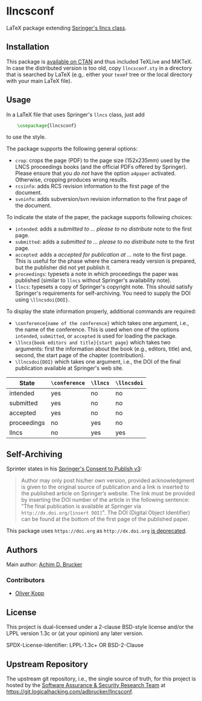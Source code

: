 # llncsconf

LaTeX package extending [Springer's llncs class](https://ctan.org/pkg/llncs).

## Installation

This package is [available on CTAN](https://www.ctan.org/pkg/llncsconf)
and thus included TeXLive and MiKTeX. In case the distributed version
is too old, copy `llncsconf.sty` in a directory that is searched by LaTeX
(e.g,. either your `texmf` tree or the local directory with your main
LaTeX file).

## Usage

In a LaTeX file that uses Springer's `llncs` class, just add

```tex
    \usepackage{llncsconf}
```

to use the style.

The package supports the following general options:

* `crop`: crops the page (PDF) to the page size (152x235mm) used by
  the LNCS proceedings books (and the official PDFs offered by
  Springer). Please ensure that you *do not* have the option
  `a4paper` activated. Otherwise, cropping produces wrong results.
* `rcsinfo`: adds RCS revision information to the first page of
  the document.
* `svninfo`: adds subversion/svn revision information to the
  first page of the document.

To indicate the state of the paper, the package supports following choices:

* `intended`: adds a *submitted to ... please to no distribute* note
  to the first page.
* `submitted`: adds a *submitted to ... please to no distribute* note
  to the first page.
* `accepted`: adds a *accepted for publication at ...* note
  to the first page. This is useful for the phase where the camera
  ready version is prepared, but the publisher did not yet publish it.
* `proceedings`: typesets a note in which proceedings the paper was
  published (similar to `llncs` without Springer's availability note).
* `llncs`: typesets a copy of Springer's copyright note. This should
  satisfy Springer's requirements for self-archiving.
  You need to supply the DOI using `\llncsdoi{DOI}`.

To display the state information properly, additional commands are required:

* `\conference{name of the conference}` which takes one argument,
  i.e., the name of the conference. This is used when one of the
  options `intended`, `submitted`, or `accepted` is used for loading
  the package.
* `\llncs{book editors and title}{start page}` which takes two
  arguments: first the information about the book (e.g., editors,
  title) and, second, the start page of the chapter (contribution).
* `\llncsdoi{DOI}` which takes one argument,
  i.e., the DOI of the final publication available at Springer's web site.

| State | `\conference` | `\llncs` | `\llncsdoi` |
| -- | -- | -- | -- |
| intended | yes | no | no |
| submitted | yes | no | no |
| accepted | yes | no | no |
| proceedings | no | yes | no |
| llncs | no | yes | yes |

## Self-Archiving

Sprinter states in his [Springer's Consent to Publish v3](https://resource-cms.springernature.com/springer-cms/rest/v1/content/15433008/data/Contract_Book_Contributor_Consent_to_Publish_LNCS_SIPAut):

> Author may only post his/her own version, provided acknowledgment is given 
> to the original source of publication and a link is inserted to the published
> article on Springer’s website. The link must be provided by inserting the DOI
> number of the article in the following sentence:
> "The final publication is available at Springer via 
> `http://dx.doi.org/[insert DOI]`".
The DOI (Digital Object Identifier) can be found at the bottom of the first page
of the published paper.

This package uses `https://doi.org` as `http://dx.doi.org` 
[is deprecated](https://www.doi.org/factsheets/DOIIdentifierSpecs.html).

## Authors

Main author: [Achim D. Brucker](http://www.brucker.ch/)

### Contributors

* [Oliver Kopp](https://github.com/koppor/)

## License

This project is dual-licensed under a 2-clause BSD-style license and/or 
the LPPL version 1.3c or (at your opinion) any later version. 

SPDX-License-Identifier: LPPL-1.3c+ OR BSD-2-Clause

## Upstream Repository

The upstream git repository, i.e., the single source of truth, for this
project is hosted by the [Software Assurance & Security Research 
Team](https://logicalhacking.com) at
<https://git.logicalhacking.com/adbrucker/llncsconf>.
